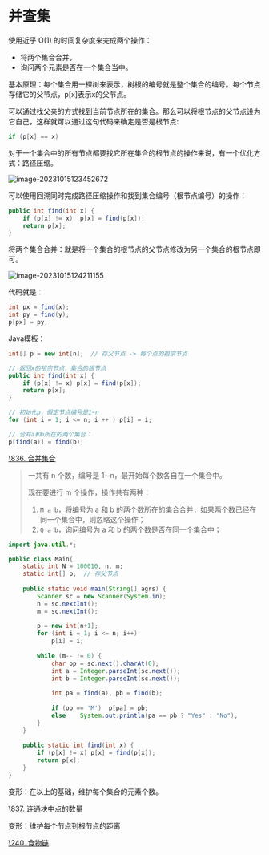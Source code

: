 # 并查集

使用近乎 O(1) 的时间复杂度来完成两个操作：

+ 将两个集合合并，
+ 询问两个元素是否在一个集合当中。

基本原理：每个集合用一棵树来表示，树根的编号就是整个集合的编号。每个节点存储它的父节点，p[x]表示x的父节点。

可以通过找父亲的方式找到当前节点所在的集合。那么可以将根节点的父节点设为它自己，这样就可以通过这句代码来确定是否是根节点:

```java
if (p[x] == x)
```

对于一个集合中的所有节点都要找它所在集合的根节点的操作来说，有一个优化方式：路径压缩。

![image-20231015123452672](https://gitee.com/LowProfile666/image-bed/raw/master/img/202310151234699.png)

可以使用回溯同时完成路径压缩操作和找到集合编号（根节点编号）的操作：

```java
public int find(int x) {
    if (p[x] != x)	p[x] = find(p[x]);
    return p[x];
}
```

将两个集合合并：就是将一个集合的根节点的父节点修改为另一个集合的根节点即可。

![image-20231015124211155](https://gitee.com/LowProfile666/image-bed/raw/master/img/202310151242187.png)

代码就是：

```java
int px = find(x);
int py = find(y);
p[px] = py;
```

Java模板：

```java
int[] p = new int[n];  // 存父节点 -> 每个点的祖宗节点

// 返回x的祖宗节点，集合的根节点
public int find(int x) {
    if (p[x] != x) p[x] = find(p[x]);
    return p[x];
}

// 初始化p，假定节点编号是1~n
for (int i = 1; i <= n; i ++ ) p[i] = i;

// 合并a和b所在的两个集合：
p[find(a)] = find(b);
```

[\836. 合并集合](https://www.acwing.com/problem/content/838/)

> 一共有 n 个数，编号是 1∼n，最开始每个数各自在一个集合中。
>
> 现在要进行 m 个操作，操作共有两种：
>
> 1. `M a b`，将编号为 a 和 b 的两个数所在的集合合并，如果两个数已经在同一个集合中，则忽略这个操作；
> 2. `Q a b`，询问编号为 a 和 b 的两个数是否在同一个集合中；

```java
import java.util.*;

public class Main{
    static int N = 100010, n, m;
    static int[] p;  // 存父节点
    
    public static void main(String[] agrs) {
        Scanner sc = new Scanner(System.in);
        n = sc.nextInt();
        m = sc.nextInt();
        
        p = new int[n+1];
        for (int i = 1; i <= n; i++)
            p[i] = i;
        
        while (m-- != 0) {
            char op = sc.next().charAt(0);
            int a = Integer.parseInt(sc.next());
            int b = Integer.parseInt(sc.next());
            
            int pa = find(a), pb = find(b);
            
            if (op == 'M')  p[pa] = pb;
            else    System.out.println(pa == pb ? "Yes" : "No");
        }
    }
    
    public static int find(int x) {
        if (p[x] != x) p[x] = find(p[x]);
        return p[x];
    }
}
```

变形：在以上的基础，维护每个集合的元素个数。

[\837. 连通块中点的数量](https://www.acwing.com/problem/content/839/)

变形：维护每个节点到根节点的距离

[\240. 食物链](https://www.acwing.com/problem/content/242/)
